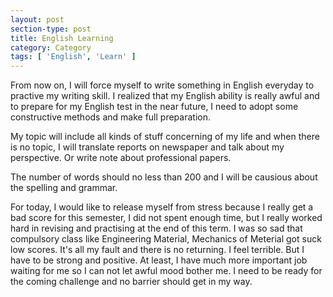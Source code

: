 ```yaml
---
layout: post
section-type: post
title: English Learning
category: Category
tags: [ 'English', 'Learn' ]
---
```


From now on, I will force myself to write something in English everyday to practive my writing skill. I realized that my English ability is really awful and to prepare for my English test in the near future, I need to adopt some constructive methods and make full preparation.

My topic will include all kinds of stuff concerning of my life and when there is no topic, I will translate reports on newspaper and talk about my perspective. Or write note about professional papers.

The number of words should no less than 200 and I will be causious about the spelling and grammar.

For today, I would like to release myself from stress because I really get a bad score for this semester, I did not spent enough time, but I really worked hard in revising and practising at the end of this term. I was so sad that compulsory class like Engineering Material, Mechanics of Meterial got suck low scores. It's all my fault and there is no returning. I feel terrible. But I have to be strong and positive. At least, I have much more important job waiting for me so I can not let awful mood bother me. I need to be ready for the coming challenge and no barrier should get in my way.